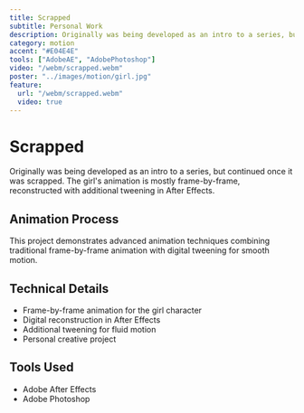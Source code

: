 ```yaml
---
title: Scrapped
subtitle: Personal Work
description: Originally was being developed as an intro to a series, but continued once it was scrapped. The girl's animation is mostly frame-by-frame, reconstructed with additional tweening in After Effects.
category: motion
accent: "#E04E4E"
tools: ["AdobeAE", "AdobePhotoshop"]
video: "/webm/scrapped.webm"
poster: "../images/motion/girl.jpg"
feature:
  url: "/webm/scrapped.webm"
  video: true
---
```


# Scrapped

Originally was being developed as an intro to a series, but continued once it was scrapped. The girl's animation is mostly frame-by-frame, reconstructed with additional tweening in After Effects.

## Animation Process

This project demonstrates advanced animation techniques combining traditional frame-by-frame animation with digital tweening for smooth motion.

## Technical Details

- Frame-by-frame animation for the girl character
- Digital reconstruction in After Effects
- Additional tweening for fluid motion
- Personal creative project

## Tools Used

- Adobe After Effects
- Adobe Photoshop
